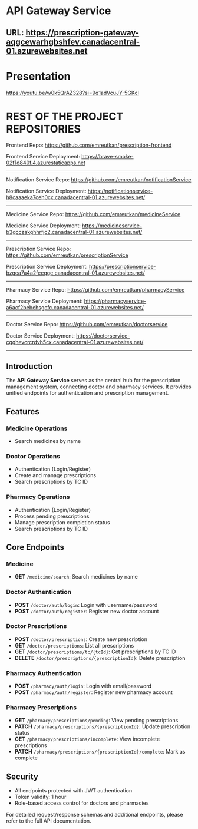 # API Gateway Service

URL: https://prescription-gateway-aqgcewarhgbshfev.canadacentral-01.azurewebsites.net
---

# Presentation

https://youtu.be/w0k5QrAZ328?si=9q1adVcuJY-5GKcI

# REST OF THE PROJECT REPOSITORIES 

Frontend Repo: https://github.com/emreutkan/prescription-frontend 

Frontend Service Deployment: https://brave-smoke-02f1d840f.4.azurestaticapps.net

---

Notification Service Repo: https://github.com/emreutkan/notificationService

Notification Service Deployment: https://notificationservice-h8caaaeka7ceh0cx.canadacentral-01.azurewebsites.net/

---

Medicine Service Repo: https://github.com/emreutkan/medicineService

Medicine Service Deployment: https://medicineservice-b3gcczakghhrfjc2.canadacentral-01.azurewebsites.net/

---
Prescription Service Repo: https://github.com/emreutkan/prescriptionService

Prescription Service Deployment: https://prescriptionservice-bzgca7a4a2feeqge.canadacentral-01.azurewebsites.net/

---

Pharmacy Service Repo: https://github.com/emreutkan/pharmacyService


Pharmacy Service Deployment: https://pharmacyservice-a6acf2bebehsgcfc.canadacentral-01.azurewebsites.net/


---

Doctor Service Repo: https://github.com/emreutkan/doctorservice

Doctor Service Deployment: https://doctorservice-cgghevcrcrdvh5cx.canadacentral-01.azurewebsites.net/

---


## Introduction

The **API Gateway Service** serves as the central hub for the prescription management system, connecting doctor and pharmacy services. It provides unified endpoints for authentication and prescription management.

## Features

### Medicine Operations
- Search medicines by name

### Doctor Operations
- Authentication (Login/Register)
- Create and manage prescriptions
- Search prescriptions by TC ID

### Pharmacy Operations
- Authentication (Login/Register)
- Process pending prescriptions
- Manage prescription completion status
- Search prescriptions by TC ID

## Core Endpoints

### Medicine
- **GET** `/medicine/search`: Search medicines by name

### Doctor Authentication
- **POST** `/doctor/auth/login`: Login with username/password
- **POST** `/doctor/auth/register`: Register new doctor account

### Doctor Prescriptions
- **POST** `/doctor/prescriptions`: Create new prescription
- **GET** `/doctor/prescriptions`: List all prescriptions
- **GET** `/doctor/prescriptions/tc/{tcId}`: Get prescriptions by TC ID
- **DELETE** `/doctor/prescriptions/{prescriptionId}`: Delete prescription

### Pharmacy Authentication
- **POST** `/pharmacy/auth/login`: Login with email/password
- **POST** `/pharmacy/auth/register`: Register new pharmacy account

### Pharmacy Prescriptions
- **GET** `/pharmacy/prescriptions/pending`: View pending prescriptions
- **PATCH** `/pharmacy/prescriptions/{prescriptionId}`: Update prescription status
- **GET** `/pharmacy/prescriptions/incomplete`: View incomplete prescriptions
- **PATCH** `/pharmacy/prescriptions/{prescriptionId}/complete`: Mark as complete

## Security

- All endpoints protected with JWT authentication
- Token validity: 1 hour
- Role-based access control for doctors and pharmacies

For detailed request/response schemas and additional endpoints, please refer to the full API documentation.
